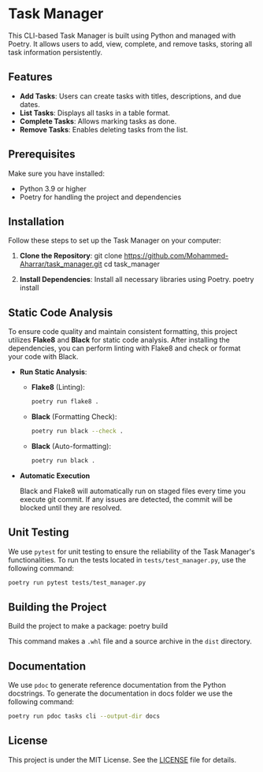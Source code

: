 # Task Manager

This CLI-based Task Manager is built using Python and managed with Poetry. It allows users to add, view, complete, and remove tasks, storing all task information persistently.

## Features

- **Add Tasks**: Users can create tasks with titles, descriptions, and due dates.
- **List Tasks**: Displays all tasks in a table format.
- **Complete Tasks**: Allows marking tasks as done.
- **Remove Tasks**: Enables deleting tasks from the list.

## Prerequisites

Make sure you have installed:
- Python 3.9 or higher
- Poetry for handling the project and dependencies

## Installation

Follow these steps to set up the Task Manager on your computer:

1. **Clone the Repository**:
git clone https://github.com/Mohammed-Aharrar/task_manager.git
cd task_manager




2. **Install Dependencies**:
Install all necessary libraries using Poetry.
poetry install



## Static Code Analysis

To ensure code quality and maintain consistent formatting, this project utilizes **Flake8** and **Black** for static code analysis. After installing the dependencies, you can perform linting with Flake8 and check or format your code with Black.

- **Run Static Analysis**:
  - **Flake8** (Linting):
    ```bash
    poetry run flake8 .
    ```

  - **Black** (Formatting Check):
    ```bash
    poetry run black --check .
    ```

  - **Black** (Auto-formatting):
    ```bash
    poetry run black .
    ```
- **Automatic Execution**

    Black and Flake8 will automatically run on staged files every time you execute git commit. If any issues are detected, the commit will be blocked until they are resolved.

## Unit Testing

We use `pytest` for unit testing to ensure the reliability of the Task Manager's functionalities. To run the tests located in `tests/test_manager.py`, use the following command:

```bash
poetry run pytest tests/test_manager.py
```

## Building the Project

Build the project to make a package:
poetry build



This command makes a `.whl` file and a source archive in the `dist` directory.

## Documentation

We use `pdoc` to generate reference documentation from the Python docstrings. To generate the documentation in docs folder we use the following command:
```bash
poetry run pdoc tasks cli --output-dir docs
```


## License

This project is under the MIT License. See the [LICENSE](LICENSE) file for details.
